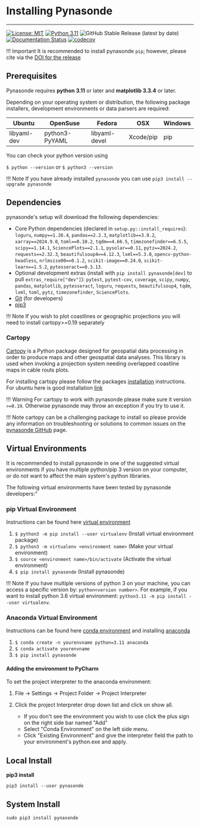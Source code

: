 <!-- 
Author(s): Shibaji Chakraborty

Disclaimer:
-->

# Installing Pynasonde 
---

[![License: MIT](https://img.shields.io/badge/License%3A-MIT-green)](https://choosealicense.com/licenses/mit/) 
[![Python 3.11](https://img.shields.io/badge/python-3.11-blue.svg)](https://www.python.org/downloads/release/python-3110/) 
![GitHub Stable Release (latest by date)](https://img.shields.io/github/v/release/shibaji7/pynasonde)
[![Documentation Status](https://img.shields.io/readthedocs/pynasonde?logo=readthedocs&label=docs)](https://pynasonde.readthedocs.io/en/latest/?badge=latest)
[![codecov](https://codecov.io/gh/shibaji7/pynasonde/branch/main/graph/badge.svg)](https://codecov.io/gh/shibaji7/pynasonde)


!!! Important 
    It is recommended to install pynasonde `pip`; however, please cite via the [DOI for the release]() 


## Prerequisites

Pynasonde requires **python 3.11** or later and **matplotlib 3.3.4** or later.

Depending on your operating system or distribution, the following package installers, development environments or data parsers are required: 
 
| Ubuntu      | OpenSuse       | Fedora        | OSX           | Windows       |
| ----------- | -------------- | ------------- | ------------- | ------------- |
| libyaml-dev | python3-PyYAML | libyaml-devel | Xcode/pip     | pip           |

You can check your python version using

`$ python --version` or 
`$ python3 --version`

!!! Note
    If you have already installed `pynasonde` you can use `pip3 install --upgrade pynasonde`

## Dependencies

pynasonde's setup will download the following dependencies:

- Core Python dependencies (declared in `setup.py::install_requires`): `loguru`, `numpy==1.26.4`, `pandas==2.2.3`, `matplotlib==3.9.2`, `xarray==2024.9.0`, `toml==0.10.2`, `tqdm==4.66.5`, `timezonefinder==6.5.5`, `scipy==1.14.1`, `SciencePlots==2.1.1`, `pysolar==0.11`, `pytz==2024.2`, `requests==2.32.3`, `beautifulsoup4==4.12.3`, `lxml==5.3.0`, `opencv-python-headless`, `nrlmsise00==0.1.2`, `scikit-image==0.24.0`, `scikit-learn==1.5.2`, `pytesseract==0.3.13`.
- Optional development extras (install with `pip install pynasonde[dev]` to pull `extras_require["dev"]`): `pytest`, `pytest-cov`, `coverage`, `scipy`, `numpy`, `pandas`, `matplotlib`, `pytesseract`, `loguru`, `requests`, `beautifulsoup4`, `tqdm`, `lxml`, `toml`, `pytz`, `timezonefinder`, `SciencePlots`.
- [Git](https://git-scm.com/) (for developers)
- [pip3](https://help.dreamhost.com/hc/en-us/articles/115000699011-Using-pip3-to-install-Python3-modules)

!!! Note
    If you wish to plot coastlines or geographic projections you will need to install cartopy>=0.19 separately

### Cartopy 
[Cartopy](https://scitools.org.uk/cartopy/docs/latest/) is a Python package designed for geospatial data processing in order to produce maps and other geospatial data analyses. This library is used when invoking a projection system needing overlapped coastline maps in cable routs plots. 

For installing cartopy please follow the packages [installation](https://scitools.org.uk/cartopy/docs/latest/installing.html) instructions. For ubuntu here is good installation [link](https://techoverflow.net/2021/07/11/how-to-install-cartopy-on-ubuntu/) 

!!! Warning
    For cartopy to work with pynasonde please make sure it version `>=0.19`. Otherwise pynasonde may throw an exception if you try to use it.  


!!! Note
    cartopy can be a challenging package to install so please provide any information on troubleshooting or solutions to common issues on the [pynasonde GitHub](https://github.com/shibaji7/pynasonde) page. 



## Virtual Environments
It is recommended to install pynasonde in one of the suggested virtual environments if you have multiple python/pip 3 version on your computer, or do not want to affect the main system's python libraries. 

The following virtual environments have been tested by pynasonde developers:"

### pip Virtual Environment
Instructions can be found here [virtual environment](https://packaging.python.org/guides/installing-using-pip-and-virtual-environments/)

1. `$ python3 -m pip install --user virtualenv` (Install virtual environment package)
2. `$ python3 -m virtualenv <environment name>`  (Make your virtual environment)
3. `$ source <environment name>/bin/activate`  (Activate the virtual environment)
4. `$ pip install pynasonde`    (Install pynasonde)

!!! Note
    If you have multiple versions of python 3 on your machine, you can access a specific version by: `python<version number>`. 
    For example, if you want to install python 3.6 virtual environment: `python3.11 -m pip install --user virtualenv`.

### Anaconda Virtual Environment
Instructions can be found here [conda environment](https://uoa-eresearch.github.io/eresearch-cookbook/recipe/2014/11/20/conda/) and installing [anaconda](https://docs.anaconda.com/anaconda/install/)

1. `$ conda create -n yourenvname python=3.11 anaconda`
2. `$ conda activate yourenvname`
3. `$ pip install pynasonde`

#### Adding the environment to PyCharm

To set the project interpreter to the anaconda environment:

1. File -> Settings -> Project Folder -> Project Interpreter
2. Click the project Interpreter drop down list and click on show all.

    * If you don't see the environment you wish to use click the plus sign on the right side bar named "Add"
    * Select "Conda Environment" on the left side menu.
    * Click "Existing Environment" and give the interpreter field the path to your environment's python.exe and apply.

## Local Install
**pip3 install**

`pip3 install --user pynasonde`

## System Install 
`sudo pip3 install pynasonde`
